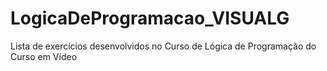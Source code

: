 # LogicaDeProgramacao_VISUALG
 Lista de exercícios desenvolvidos no Curso de Lógica de Programação do Curso em Vídeo
